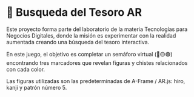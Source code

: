 # 🧭 Busqueda del Tesoro AR

Este proyecto forma parte del laboratorio de la materia Tecnologías para Negocios Digitales, donde la misión es experimentar con la realidad aumentada creando una búsqueda del tesoro interactiva.  

En este juego, el objetivo es completar un semáforo virtual (🔴🟡🟢) encontrando tres marcadores que revelan figuras y chistes relacionados con cada color.  

Las figuras utilizadas son las predeterminadas de A-Frame / AR.js: hiro, kanji y patrón número 5.
